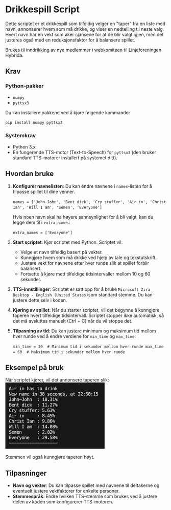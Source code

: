 # Drikkespill Script

Dette scriptet er et drikkespill som tilfeldig velger en "taper" fra en liste med navn, annonserer hvem som må drikke, og viser en nedtelling til neste valg. Hvert navn har en vekt som øker sjansene for at de blir valgt igjen, men det justeres også med en reduksjonsfaktor for å balansere spillet.

Brukes til inndrikking av nye medlemmer i webkomiteen til Linjeforeningen Hybrida.

## Krav

### Python-pakker
- `numpy`
- `pyttsx3`

Du kan installere pakkene ved å kjøre følgende kommando:
```bash
pip install numpy pyttsx3
```

### Systemkrav

-   Python 3.x
-   En fungerende TTS-motor (Text-to-Speech) for `pyttsx3` (den bruker standard TTS-motorer installert på systemet ditt).

Hvordan bruke
-------------

1.  **Konfigurer navnelisten**: Du kan endre navnene i `names`-listen for å tilpasse spillet til dine venner.

    `names = ['John-John', 'Bent dick', 'Cry stuffer', 'Air in', 'Christ Ian', 'Will I am', 'Semen', 'Everyone']`

    Hvis noen navn skal ha høyere sannsynlighet for å bli valgt, kan du legge dem til i `extra_names`:

    `extra_names = ['Everyone']`

2.  **Start scriptet**: Kjør scriptet med Python. Scriptet vil:

    -   Velge et navn tilfeldig basert på vekter.
    -   Kunngjøre hvem som må drikke ved hjelp av tale og tekstutskrift.
    -   Justere vekt for navnene etter hver runde slik at spillet forblir balansert.
    -   Fortsette å kjøre med tilfeldige tidsintervaller mellom 10 og 60 sekunder.
3.  **TTS-innstillinger**: Scriptet er satt opp for å bruke `Microsoft Zira Desktop - English (United States)`som standard stemme. Du kan justere dette selv i koden.

4.  **Kjøring av spillet**: Når du starter scriptet, vil det begynne å kunngjøre taperen hvert tilfeldige tidsintervall. Scriptet stopper ikke automatisk, så det må avsluttes manuelt (Ctrl + C) når du vil stoppe det.

5.  **Tilpasning av tid**: Du kan justere minimum og maksimum tid mellom hver runde ved å endre verdiene for `min_time` og `max_time`:

    `min_time = 10  # Minimum tid i sekunder mellom hver runde
    max_time = 60  # Maksimum tid i sekunder mellom hver runde`

Eksempel på bruk
----------------

Når scriptet kjører, vil det annonsere taperen slik:
![image info](./img.png)

Stemmen vil også kunngjøre taperen høyt.

Tilpasninger
------------

-   **Navn og vekter**: Du kan tilpasse spillet med navnene til deltakerne og eventuelt justere vektfaktorer for enkelte personer.
-   **Stemmespråk**: Endre hvilken TTS-stemme som brukes ved å justere delen av koden som konfigurerer TTS-motoren.